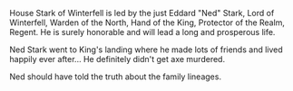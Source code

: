 House Stark of Winterfell is led by the just Eddard "Ned" Stark, Lord of
Winterfell, Warden of the North, Hand of the King, Protector of the Realm,
Regent.  He is surely honorable and will lead a long and prosperous life.

Ned Stark went to King's landing where he made lots of friends and lived
happily ever after...  He definitely didn't get axe murdered.

Ned should have told the truth about the family lineages.